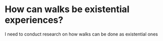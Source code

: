 # How can walks be existential experiences?

I need to conduct research on how walks can be done as existential ones

